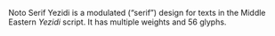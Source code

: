 Noto Serif Yezidi is a modulated (“serif”) design for texts in the Middle Eastern _Yezidi_ script. It has multiple weights and 56 glyphs.